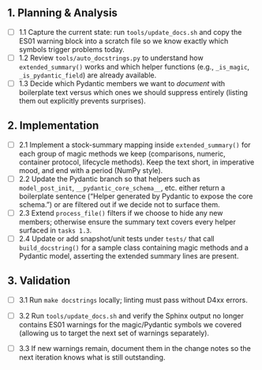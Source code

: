 ## 1. Planning & Analysis
- [ ] 1.1 Capture the current state: run `tools/update_docs.sh` and copy the ES01 warning
      block into a scratch file so we know exactly which symbols trigger problems today.
- [ ] 1.2 Review `tools/auto_docstrings.py` to understand how `extended_summary()` works and
      which helper functions (e.g., `_is_magic`, `_is_pydantic_field`) are already available.
- [ ] 1.3 Decide which Pydantic members we want to *document* with boilerplate text versus
      which ones we should suppress entirely (listing them out explicitly prevents surprises).

## 2. Implementation
- [ ] 2.1 Implement a stock-summary mapping inside `extended_summary()` for each group of
      magic methods we keep (comparisons, numeric, container protocol, lifecycle methods).
      Keep the text short, in imperative mood, and end with a period (NumPy style).
- [ ] 2.2 Update the Pydantic branch so that helpers such as `model_post_init`,
      `__pydantic_core_schema__`, etc. either return a boilerplate sentence (“Helper generated
      by Pydantic to expose the core schema.”) or are filtered out if we decide not to
      surface them.
- [ ] 2.3 Extend `process_file()` filters if we choose to hide any new members; otherwise
      ensure the summary text covers every helper surfaced in `tasks 1.3`.
- [ ] 2.4 Update or add snapshot/unit tests under `tests/` that call `build_docstring()` for a
      sample class containing magic methods and a Pydantic model, asserting the extended
      summary lines are present.

## 3. Validation
- [ ] 3.1 Run `make docstrings` locally; linting must pass without D4xx errors.
- [ ] 3.2 Run `tools/update_docs.sh` and verify the Sphinx output no longer contains ES01
      warnings for the magic/Pydantic symbols we covered (allowing us to target the next set
      of warnings separately).
- [ ] 3.3 If new warnings remain, document them in the change notes so the next iteration
      knows what is still outstanding.

